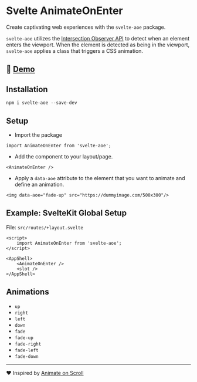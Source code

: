 # Svelte AnimateOnEnter

Create captivating web experiences with the `svelte-aoe` package.

`svelte-aoe` utilizes the [Intersection Observer API](https://developer.mozilla.org/en-US/docs/Web/API/Intersection_Observer_API) to detect when an element enters the viewport. When the element is detected as being in the viewport, `svelte-aoe` applies a class that triggers a CSS animation.

## 🚀 [Demo](https://svelte-aoe.vercel.app/)

## Installation

```
npm i svelte-aoe --save-dev
```

## Setup

- Import the package

```
import AnimateOnEnter from 'svelte-aoe';
```

- Add the component to your layout/page.

```
<AnimateOnEnter />
```

- Apply a `data-aoe` attribute to the element that you want to animate and define an animation.

```
<img data-aoe="fade-up" src="https://dummyimage.com/500x300"/>
```

## Example: SvelteKit Global Setup

File: `src/routes/+layout.svelte`

```
<script>
	import AnimateOnEnter from 'svelte-aoe';
</script>

<AppShell>
	<AnimateOnEnter />
	<slot />
</AppShell>
```

## Animations

- `up`
- `right`
- `left`
- `down`
- `fade`
- `fade-up`
- `fade-right`
- `fade-left`
- `fade-down`

---

❤️ Inspired by [Animate on Scroll](https://michalsnik.github.io/aos/)
